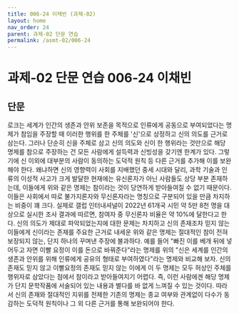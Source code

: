 ```yaml
---
title: 006-24 이채빈 (과제-02)
layout: home
nav_order: 24
parent: 과제-02 단문 연습
permalink: /asmt-02/006-24
---
```


# 과제-02 단문 연습 006-24 이채빈

## 단문

로크는 세계가 인간의 생존과 안위 보존을 목적으로 인류에게 공동으로 부여되었다는 명제가 참임을 주장할 때 이러한 행위를 한 주체를 '신'으로 상정하고 신의 의도를 근거로 삼는다. 그러나 단순히 신을 주체로 삼고 신의 의도와 신이 한 행위라는 것만으로 해당 명제를 참으로 주장하는 건 모든 사람에게 설득력과 신빙성을 갖기엔 한계가 있다. 그렇기에 신 이외에 대부분의 사람이 동의하는 도덕적 원칙 등 다른 근거를 추가해 이를 보완해야 한다. 왜냐하면 신의 영향력이 사회를 지배했던 중세 시대와 달리, 과학 기술과 인류의 이성적 사고가 크게 발달한 현재에는 유신론자가 아닌 사람들도 상당 부분 존재하는데, 이들에게 위와 같은 명제는 참이라는 것이 당연하게 받아들여질 수 없기 때문이다. 이들은 사회에서 따로 불가지론자와 무신론자라는 명칭으로 구분되어 있을 만큼 차지하는 비중이 꽤 크다. 실제로 갤럽 인터내셔널이 2022년 61개국 시민 약 5만 8천 명을 대상으로 실시한 조사 결과에 따르면, 참여자 중 무신론자 비율은 약 10%에 달한다고 한다. 신의 의도가 제대로 파악되었는지에 대한 문제는 차치하고 신의 존재조차 믿지 않는 이들에게 신이라는 존재를 주요한 근거로 내세운 위와 같은 명제는 절대적인 참이 전혀 보장되지 않는, 단지 하나의 꾸며낸 주장에 불과하다. 예를 들어 "빠진 이를 베개 뒤에 넣어두고 자면 이빨 요정이 이를 돈으로 바꿔준다"라는 명제를 위의 "신은 세계를 인간의 생존과 안위를 위해 인류에게 공유의 형태로 부여하였다"라는 명제와 비교해 보자. 신의 존재도 믿지 않고 이빨요정의 존재도 믿지 않는 이에게 이 두 명제는 모두 허상인 주체를 행위자로 삼았다는 점에서 참이라고 받아들여지기 어렵다. 즉, 이런 사람에겐 해당 명제가 단지 문학작품에 서술되어 있는 내용과 별다를 바 없게 느껴질 수 있는 것이다. 따라서 신의 존재와 절대적인 지위를 전제한 기존의 명제는 종교 여부와 관계없이 다수가 동감하는 도덕적 원칙이나 그 외 다른 근거를 통해 보완되어야 한다.